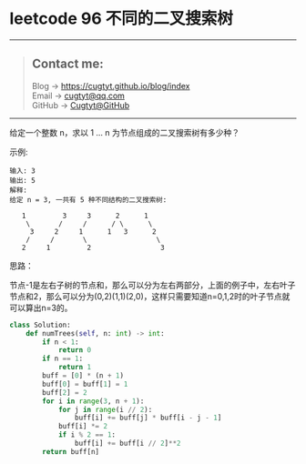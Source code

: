 # leetcode 96 不同的二叉搜索树

---
> ## Contact me:
> Blog -> <https://cugtyt.github.io/blog/index>  
> Email -> <cugtyt@qq.com>  
> GitHub -> [Cugtyt@GitHub](https://github.com/Cugtyt)

---

给定一个整数 n，求以 1 ... n 为节点组成的二叉搜索树有多少种？

示例:

```
输入: 3
输出: 5
解释:
给定 n = 3, 一共有 5 种不同结构的二叉搜索树:

   1         3     3      2      1
    \       /     /      / \      \
     3     2     1      1   3      2
    /     /       \                 \
   2     1         2                 3
```

思路：

节点-1是左右子树的节点和，那么可以分为左右两部分，上面的例子中，左右叶子节点和2，那么可以分为(0,2)(1,1)(2,0)，这样只需要知道n=0,1,2时的叶子节点就可以算出n=3的。

``` python
class Solution:
    def numTrees(self, n: int) -> int:
        if n < 1:
            return 0
        if n == 1:
            return 1
        buff = [0] * (n + 1)
        buff[0] = buff[1] = 1
        buff[2] = 2
        for i in range(3, n + 1):
            for j in range(i // 2):
                buff[i] += buff[j] * buff[i - j - 1]
            buff[i] *= 2
            if i % 2 == 1:
                buff[i] += buff[i // 2]**2
        return buff[n]
```